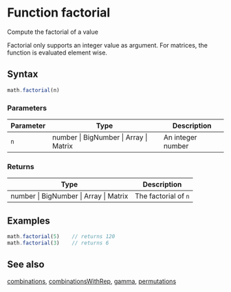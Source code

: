<!-- Note: This file is automatically generated from source code comments. Changes made in this file will be overridden. -->

# Function factorial

Compute the factorial of a value

Factorial only supports an integer value as argument.
For matrices, the function is evaluated element wise.


## Syntax

```js
math.factorial(n)
```

### Parameters

Parameter | Type | Description
--------- | ---- | -----------
`n` | number &#124; BigNumber &#124; Array &#124; Matrix | An integer number

### Returns

Type | Description
---- | -----------
number &#124; BigNumber &#124; Array &#124; Matrix | The factorial of `n`


## Examples

```js
math.factorial(5)    // returns 120
math.factorial(3)    // returns 6
```


## See also

[combinations](combinations.md),
[combinationsWithRep](combinationsWithRep.md),
[gamma](gamma.md),
[permutations](permutations.md)
